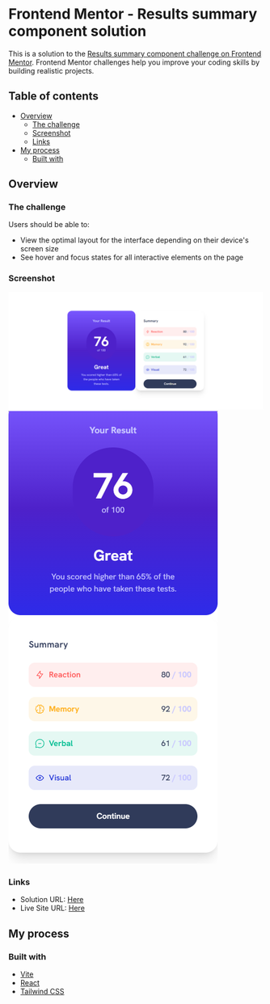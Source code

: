 # Frontend Mentor - Results summary component solution

This is a solution to the [Results summary component challenge on Frontend Mentor](https://www.frontendmentor.io/challenges/results-summary-component-CE_K6s0maV). Frontend Mentor challenges help you improve your coding skills by building realistic projects.

## Table of contents

- [Overview](#overview)
  - [The challenge](#the-challenge)
  - [Screenshot](#screenshot)
  - [Links](#links)
- [My process](#my-process)
  - [Built with](#built-with)

## Overview

### The challenge

Users should be able to:

- View the optimal layout for the interface depending on their device's screen size
- See hover and focus states for all interactive elements on the page

### Screenshot

![Web Preview](./screenshot/desktop-view..png)
![Mobile Preview](./screenshot/mobile-view.png)

### Links

- Solution URL: [Here](https://www.frontendmentor.io/solutions/result-summary-with-tailwind-css--edaugR6XI)
- Live Site URL: [Here](https://fm-result-summary.vercel.app/)

## My process

### Built with

- [Vite](https://vitejs.dev/)
- [React](https://reactjs.org/)
- [Tailwind CSS](https://tailwindcss.com/)
